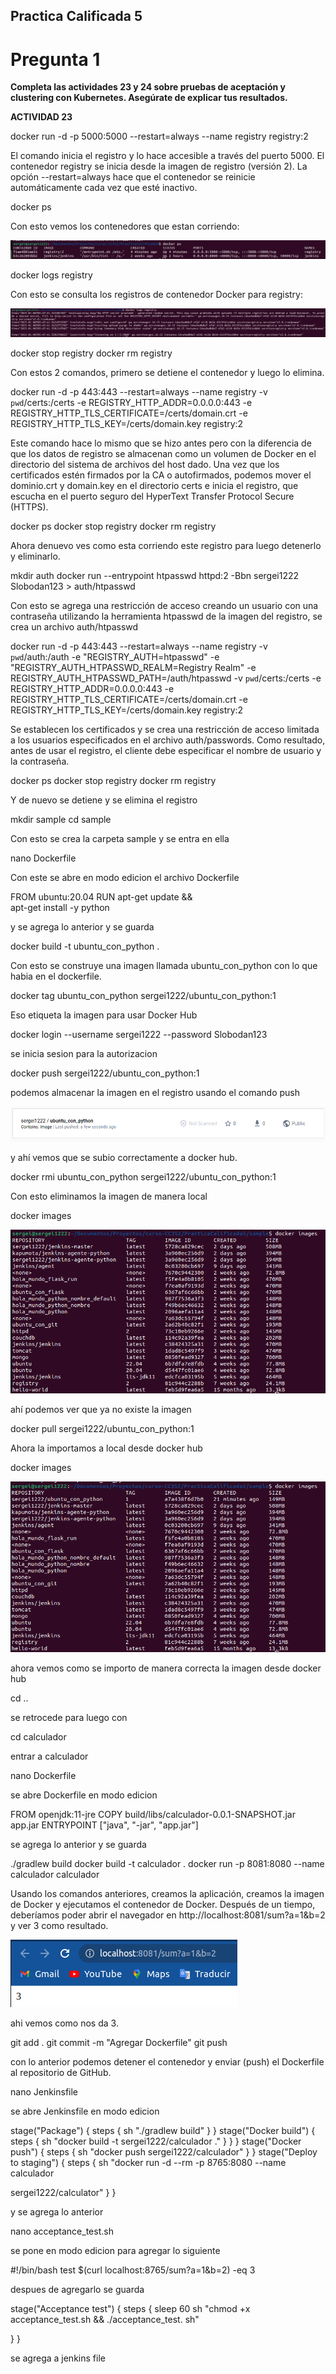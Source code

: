 ## Practica Calificada 5

# Pregunta 1
**Completa las actividades 23 y 24 sobre pruebas de aceptación y clustering con Kubernetes. Asegúrate de explicar tus resultados.**

**ACTIVIDAD 23**

docker run -d -p 5000:5000 --restart=always --name registry registry:2

El comando inicia el registro y lo hace accesible a través del puerto 5000. El contenedor registry se inicia
desde la imagen de registro (versión 2). La opción --restart=always hace que el contenedor se reinicie
automáticamente cada vez que esté inactivo.

docker ps

Con esto vemos los contenedores que estan corriendo:

![Codigo 1](./img/pregunta1-1.png)


docker logs registry

Con esto se consulta los registros de contenedor Docker para registry:

![Codigo 2](./img/pregunta1-2.png)


docker stop registry
docker rm registry

Con estos 2 comandos, primero se detiene el contenedor y luego lo elimina.

docker run -d -p 443:443 --restart=always --name registry -v `pwd`/certs:/certs -e REGISTRY_HTTP_ADDR=0.0.0.0:443 -e REGISTRY_HTTP_TLS_CERTIFICATE=/certs/domain.crt -e REGISTRY_HTTP_TLS_KEY=/certs/domain.key registry:2
 
Este comando hace lo mismo que se hizo antes pero con la diferencia de que los datos de registro se almacenan como un volumen de Docker en el directorio del sistema de archivos del host dado. Una vez que los certificados estén firmados por la CA o autofirmados, podemos mover el dominio.crt y domain.key en el directorio certs e inicia el registro, que escucha en el puerto seguro del HyperText Transfer Protocol Secure (HTTPS).

docker ps
docker stop registry
docker rm registry

Ahora denuevo ves como esta corriendo este registro para luego detenerlo y eliminarlo.

mkdir auth
docker run --entrypoint htpasswd httpd:2 -Bbn sergei1222 Slobodan123 > auth/htpasswd

Con esto se agrega una restricción de acceso creando un usuario con una contraseña utilizando la herramienta htpasswd de la imagen del registro, se crea un archivo auth/htpasswd

docker run -d -p 443:443 --restart=always --name registry -v `pwd`/auth:/auth -e "REGISTRY_AUTH=htpasswd" -e "REGISTRY_AUTH_HTPASSWD_REALM=Registry Realm" -e REGISTRY_AUTH_HTPASSWD_PATH=/auth/htpasswd -v `pwd`/certs:/certs -e REGISTRY_HTTP_ADDR=0.0.0.0:443 -e REGISTRY_HTTP_TLS_CERTIFICATE=/certs/domain.crt -e REGISTRY_HTTP_TLS_KEY=/certs/domain.key registry:2
 
Se establecen los certificados y se crea una restricción de acceso limitada a los usuarios especificados en el archivo auth/passwords. Como resultado, antes de usar el registro, el cliente debe especificar el nombre de usuario y la contraseña.


docker ps
docker stop registry
docker rm registry

Y de nuevo se detiene y se elimina el registro 

mkdir sample
cd sample

Con esto se crea la carpeta sample y se entra en ella 

nano Dockerfile

Con este se abre en modo edicion el archivo Dockerfile

FROM ubuntu:20.04
RUN apt-get update && \
    apt-get install -y python

y se agrega lo anterior y se guarda 

docker build -t ubuntu_con_python .

Con esto se construye una imagen llamada ubuntu_con_python con lo que habia en el dockerfile.

docker tag ubuntu_con_python sergei1222/ubuntu_con_python:1

Eso etiqueta la imagen para usar Docker Hub 

docker login --username sergei1222 --password Slobodan123

se inicia sesion para la autorizacion 

docker push sergei1222/ubuntu_con_python:1

podemos almacenar la imagen en el registro usando el comando push

![Codigo 3](./img/pregunta1-3.png)

y ahí vemos que se subio correctamente a docker hub.

docker rmi ubuntu_con_python sergei1222/ubuntu_con_python:1

Con esto eliminamos la imagen de manera local 

docker images

![Codigo 4](./img/pregunta1-4.png)

ahí podemos ver que ya no existe la imagen

docker pull sergei1222/ubuntu_con_python:1

Ahora la importamos a local desde docker hub 

docker images

![Codigo 5](./img/pregunta1-5.png)

ahora vemos como se importo de manera correcta la imagen desde docker hub 

cd ..

se retrocede para luego con 

cd calculador

entrar a calculador 

nano Dockerfile

se abre Dockerfile en modo edicion 

FROM openjdk:11-jre
COPY build/libs/calculador-0.0.1-SNAPSHOT.jar app.jar
ENTRYPOINT ["java", "-jar", "app.jar"]

se agrega lo anterior y se guarda 

./gradlew build
docker build -t calculador .
docker run -p 8081:8080 --name calculador calculador


Usando los comandos anteriores, creamos la aplicación, creamos la imagen de Docker y ejecutamos el
contenedor de Docker. Después de un tiempo, deberíamos poder abrir el navegador en
http://localhost:8081/sum?a=1&b=2 y ver 3 como resultado.


![Codigo 6](./img/pregunta1-6.png)

ahi vemos como nos da 3. 

git add .
git commit -m "Agregar Dockerfile"
git push

con lo anterior podemos detener el contenedor y enviar (push) el Dockerfile al repositorio de GitHub.

nano Jenkinsfile

se abre Jenkinsfile en modo edicion

stage("Package") {
steps {
sh "./gradlew build"
}
}
stage("Docker build") {
steps {
sh "docker build -t sergei1222/calculador ."
}
}
}
stage("Docker push") {
steps {
sh "docker push sergei1222/calculador"
}
}
stage("Deploy to staging") {
steps {
sh "docker run -d --rm -p 8765:8080 --name calculador

sergei1222/calculator"
}
}

y se agrega lo anterior

nano acceptance_test.sh

se pone en modo edicion para agregar lo siguiente 

#!/bin/bash
test $(curl localhost:8765/sum?a=1\&b=2) -eq 3

despues de agregarlo se guarda 

stage("Acceptance test") {
steps {
sleep 60
sh "chmod +x acceptance_test.sh && ./acceptance_test.
sh"

}
}

se agrega a jenkins file

